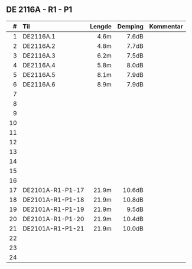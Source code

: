 ## DE 2116A - R1 - P1

|  #  |        Til       |Lengde|Demping|Kommentar|
|----:|:-----------------|-----:|------:|:--------|
|    1|DE2116A.1         |  4.6m|  7.6dB|         |
|    2|DE2116A.2         |  4.8m|  7.7dB|         |
|    3|DE2116A.3         |  6.2m|  7.5dB|         |
|    4|DE2116A.4         |  5.8m|  8.0dB|         |
|    5|DE2116A.5         |  8.1m|  7.9dB|         |
|    6|DE2116A.6         |  8.9m|  7.9dB|         |
|    7|                  |      |       |         |       
|    8|                  |      |       |         |
|    9|                  |      |       |         |
|   10|                  |      |       |         |
|   11|                  |      |       |         |
|   12|                  |      |       |         |
|   13|                  |      |       |         |
|   14|                  |      |       |         |
|   15|                  |      |       |         |
|   16|                  |      |       |         |
|   17|DE2101A-R1-P1-17  | 21.9m| 10.6dB|         |
|   18|DE2101A-R1-P1-18  | 21.9m| 10.8dB|         |
|   19|DE2101A-R1-P1-19  | 21.9m|  9.5dB|         |
|   20|DE2101A-R1-P1-20  | 21.9m| 10.4dB|         |
|   21|DE2101A-R1-P1-21  | 21.9m| 10.0dB|         |
|   22|                  |      |       |         |
|   23|                  |      |       |         |
|   24|                  |      |       |         |